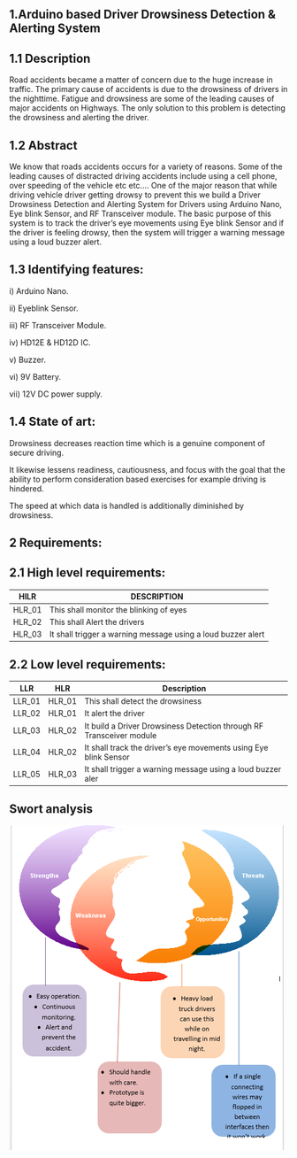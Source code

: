## 1.Arduino based Driver Drowsiness Detection & Alerting System

## 1.1 Description
Road accidents became a matter of concern due to the huge increase in traffic. The primary cause of accidents is due to the drowsiness of drivers in the nighttime. Fatigue and drowsiness are some of the leading causes of major accidents on Highways. The only solution to this problem is detecting the drowsiness and alerting the driver.

## 1.2 Abstract
We know that roads accidents occurs for a variety of reasons.  Some of the leading causes of distracted driving accidents include using a cell phone, over speeding of the vehicle etc etc....
 One of the major reason that while driving vehicle driver getting drowsy to prevent this we build a Driver Drowsiness Detection and Alerting System for Drivers using Arduino Nano, Eye blink Sensor, and RF Transceiver module. The basic purpose of this system is to track the driver’s eye movements using Eye blink Sensor and if the driver is feeling drowsy, then the system will trigger a warning message using a loud buzzer alert.
 
## 1.3 Identifying features:
i) Arduino Nano.

ii) Eyeblink Sensor.

iii) RF Transceiver Module.

iv) HD12E & HD12D IC.

v) Buzzer.

vi) 9V Battery.

vii) 12V DC power supply.

## 1.4 State of art:
Drowsiness decreases reaction time which is a genuine component of secure driving. 

It likewise lessens readiness, cautiousness, and focus with the goal that the ability to perform consideration based exercises for example driving is hindered. 

The speed at which data is handled is additionally diminished by drowsiness.

## 2 Requirements:

## 2.1 High level requirements:

| HILR | DESCRIPTION |
|------|-------------|
| HLR_01	| This shall monitor the blinking of eyes |
| HLR_02	| This shall Alert the drivers |
| HLR_03	| It shall trigger a warning message using a loud buzzer alert |

## 2.2 Low level requirements:
| LLR |	HLR |	Description  |
|-----|-----|----------------|
| LLR_01 | HLR_01 | This shall detect the drowsiness |
| LLR_02 | HLR_01 | It	alert the driver |
| LLR_03 | HLR_02 | It build a Driver Drowsiness Detection through RF Transceiver module |
| LLR_04 | HLR_02 | It shall track the driver’s eye movements using Eye blink Sensor |
| LLR_05 | HLR_03 | It shall trigger a warning message using a loud buzzer aler

## Swort analysis

![Capture](https://github.com/shyamsundar1682/M2-embedded/blob/2aa43332b92a15bbd4c20814fea465757dd9f822/project/1_requirements/Capture.PNG)






	
	
	

